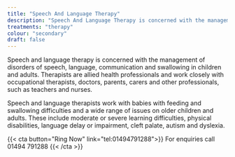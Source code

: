 ```yaml
---
title: "Speech And Language Therapy"
description: "Speech And Language Therapy is concerned with the management of disorders of speech, language, communication and swallowing in children and adults."
treatments: "therapy"
colour: "secondary"
draft: false
---
```


Speech and language therapy is concerned with the management of disorders of speech, language, communication and swallowing in children and adults. Therapists are allied health professionals and work closely with occupational therapists, doctors, parents, carers and other professionals, such as teachers and nurses.

Speech and language therapists work with babies with feeding and swallowing difficulties and a wide range of issues on older children and adults. These include moderate or severe learning difficulties, physical disabilities, language delay or impairment, cleft palate, autism and dyslexia.

{{< cta button="Ring Now" link="tel:01494791288">}}
For enquiries call 01494 791288
{{< /cta >}}